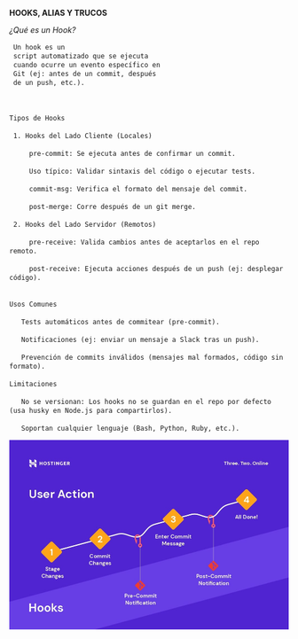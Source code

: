**HOOKS, ALIAS Y TRUCOS**

  *¿Qué es un Hook?*

     Un hook es un 
     script automatizado que se ejecuta 
     cuando ocurre un evento específico en 
     Git (ej: antes de un commit, después 
     de un push, etc.).



    Tipos de Hooks

     1. Hooks del Lado Cliente (Locales)

         pre-commit: Se ejecuta antes de confirmar un commit.

         Uso típico: Validar sintaxis del código o ejecutar tests.

         commit-msg: Verifica el formato del mensaje del commit.

         post-merge: Corre después de un git merge.

     2. Hooks del Lado Servidor (Remotos)

         pre-receive: Valida cambios antes de aceptarlos en el repo remoto.

         post-receive: Ejecuta acciones después de un push (ej: desplegar código).


    Usos Comunes

       Tests automáticos antes de commitear (pre-commit).

       Notificaciones (ej: enviar un mensaje a Slack tras un push).

       Prevención de commits inválidos (mensajes mal formados, código sin formato).

    Limitaciones

       No se versionan: Los hooks no se guardan en el repo por defecto (usa husky en Node.js para compartirlos).

       Soportan cualquier lenguaje (Bash, Python, Ruby, etc.).

  ![hook](imagenes/git-hooks.jpg)     
